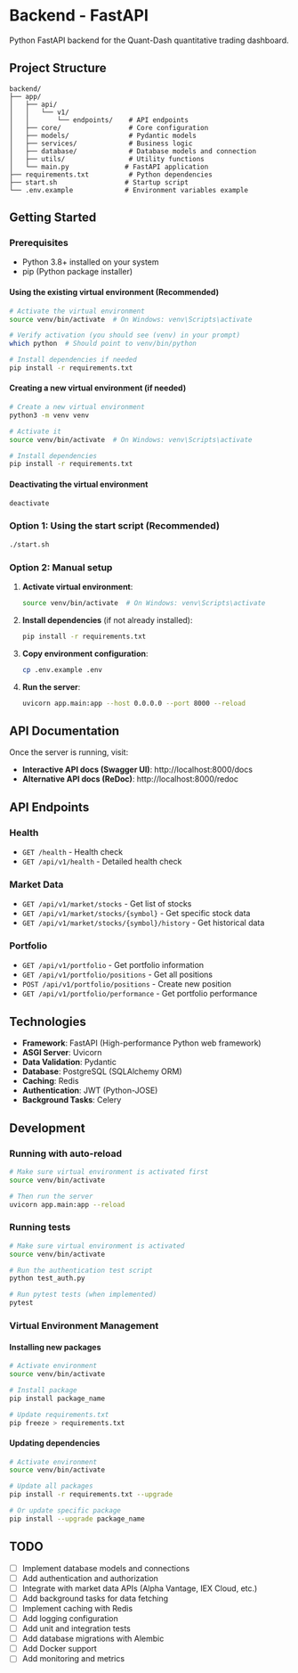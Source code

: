 # Backend - FastAPI

Python FastAPI backend for the Quant-Dash quantitative trading dashboard.

## Project Structure

```
backend/
├── app/
│   ├── api/
│   │   └── v1/
│   │       └── endpoints/    # API endpoints
│   ├── core/                 # Core configuration
│   ├── models/               # Pydantic models
│   ├── services/             # Business logic
│   ├── database/             # Database models and connection
│   ├── utils/                # Utility functions
│   └── main.py              # FastAPI application
├── requirements.txt          # Python dependencies
├── start.sh                 # Startup script
└── .env.example             # Environment variables example
```

## Getting Started

### Prerequisites
- Python 3.8+ installed on your system
- pip (Python package installer)


#### Using the existing virtual environment (Recommended)
```bash
# Activate the virtual environment
source venv/bin/activate  # On Windows: venv\Scripts\activate

# Verify activation (you should see (venv) in your prompt)
which python  # Should point to venv/bin/python

# Install dependencies if needed
pip install -r requirements.txt
```

#### Creating a new virtual environment (if needed)
```bash
# Create a new virtual environment
python3 -m venv venv

# Activate it
source venv/bin/activate  # On Windows: venv\Scripts\activate

# Install dependencies
pip install -r requirements.txt
```

#### Deactivating the virtual environment
```bash
deactivate
```

### Option 1: Using the start script (Recommended)
```bash
./start.sh
```

### Option 2: Manual setup
1. **Activate virtual environment**:
   ```bash
   source venv/bin/activate  # On Windows: venv\Scripts\activate
   ```

2. **Install dependencies** (if not already installed):
   ```bash
   pip install -r requirements.txt
   ```

3. **Copy environment configuration**:
   ```bash
   cp .env.example .env
   ```

4. **Run the server**:
   ```bash
   uvicorn app.main:app --host 0.0.0.0 --port 8000 --reload
   ```

## API Documentation

Once the server is running, visit:
- **Interactive API docs (Swagger UI)**: http://localhost:8000/docs
- **Alternative API docs (ReDoc)**: http://localhost:8000/redoc

## API Endpoints

### Health
- `GET /health` - Health check
- `GET /api/v1/health` - Detailed health check

### Market Data
- `GET /api/v1/market/stocks` - Get list of stocks
- `GET /api/v1/market/stocks/{symbol}` - Get specific stock data
- `GET /api/v1/market/stocks/{symbol}/history` - Get historical data

### Portfolio
- `GET /api/v1/portfolio` - Get portfolio information
- `GET /api/v1/portfolio/positions` - Get all positions
- `POST /api/v1/portfolio/positions` - Create new position
- `GET /api/v1/portfolio/performance` - Get portfolio performance

## Technologies

- **Framework**: FastAPI (High-performance Python web framework)
- **ASGI Server**: Uvicorn
- **Data Validation**: Pydantic
- **Database**: PostgreSQL (SQLAlchemy ORM)
- **Caching**: Redis
- **Authentication**: JWT (Python-JOSE)
- **Background Tasks**: Celery

## Development

### Running with auto-reload
```bash
# Make sure virtual environment is activated first
source venv/bin/activate

# Then run the server
uvicorn app.main:app --reload
```

### Running tests
```bash
# Make sure virtual environment is activated
source venv/bin/activate

# Run the authentication test script
python test_auth.py

# Run pytest tests (when implemented)
pytest
```

### Virtual Environment Management

#### Installing new packages
```bash
# Activate environment
source venv/bin/activate

# Install package
pip install package_name

# Update requirements.txt
pip freeze > requirements.txt
```

#### Updating dependencies
```bash
# Activate environment
source venv/bin/activate

# Update all packages
pip install -r requirements.txt --upgrade

# Or update specific package
pip install --upgrade package_name
```

## TODO

- [ ] Implement database models and connections
- [ ] Add authentication and authorization
- [ ] Integrate with market data APIs (Alpha Vantage, IEX Cloud, etc.)
- [ ] Add background tasks for data fetching
- [ ] Implement caching with Redis
- [ ] Add logging configuration
- [ ] Add unit and integration tests
- [ ] Add database migrations with Alembic
- [ ] Add Docker support
- [ ] Add monitoring and metrics
